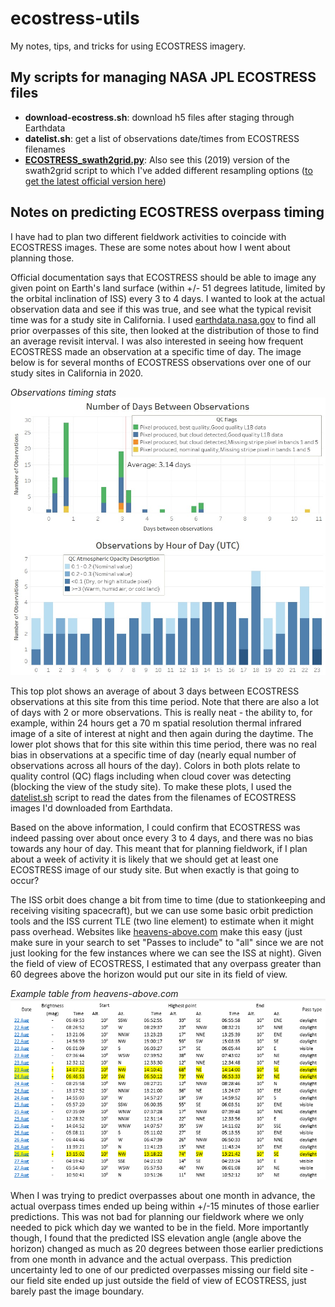 # ecostress-utils

My notes, tips, and tricks for using ECOSTRESS imagery.

## My scripts for managing NASA JPL ECOSTRESS files

* **download-ecostress.sh**: download h5 files after staging through Earthdata
* **datelist.sh**: get a list of observations date/times from ECOSTRESS filenames
* [**ECOSTRESS_swath2grid.py**](https://github.com/spestana/ECOSTRESS_swath2grid): Also see this (2019) version of the swath2grid script to which I've added different resampling options ([to get the latest official version here](https://git.earthdata.nasa.gov/projects/LPDUR/repos/ecostress_swath2grid/browse))

## Notes on predicting ECOSTRESS overpass timing

I have had to plan two different fieldwork activities to coincide with ECOSTRESS images. These are some notes about how I went about planning those.

Official documentation says that ECOSTRESS should be able to image any given point on Earth's land surface (within +/- 51 degrees latitude, limited by the orbital inclination of ISS) every 3 to 4 days. I wanted to look at the actual observation data and see if this was true, and see what the typical revisit time was for a study site in California. I used [earthdata.nasa.gov](https://earthdata.nasa.gov/) to find all prior overpasses of this site, then looked at the distribution of those to find an average revisit interval. I was also interested in seeing how frequent ECOSTRESS made an observation at a specific time of day. The image below is for several months of ECOSTRESS observations over one of our study sites in California in 2020.

*Observations timing stats*
![Plots of number of days between observations, and observations by hour of day UTC](images/revisit_plots.jpg "Plots of number of days between observations, and observations by hour of day UTC")

This top plot shows an average of about 3 days between ECOSTRESS observations at this site from this time period. Note that there are also a lot of days with 2 or more observations. This is really neat - the ability to, for example, within 24 hours get a 70 m spatial resolution thermal infrared image of a site of interest at night and then again during the daytime. The lower plot shows that for this site within this time period, there was no real bias in observations at a specific time of day (nearly equal number of observations across all hours of the day). Colors in both plots relate to quality control (QC) flags including when cloud cover was detecting (blocking the view of the study site). To make these plots, I used the [datelist.sh](datelist.sh) script to read the dates from the filenames of ECOSTRESS images I'd downloaded from Earthdata.

Based on the above information, I could confirm that ECOSTRESS was indeed passing over about once every 3 to 4 days, and there was no bias towards any hour of day. This meant that for planning fieldwork, if I plan about a week of activity it is likely that we should get at least one ECOSTRESS image of our study site. But when exactly is that going to occur?

The ISS orbit does change a bit from time to time (due to stationkeeping and receiving visiting spacecraft), but we can use some basic orbit prediction tools and the ISS current TLE (two line element) to estimate when it might pass overhead. Websites like [heavens-above.com](https://heavens-above.com/PassSummary.aspx?satid=25544&lat=35.8171&lng=-106.3037&loc=SUMO&alt=0&tz=MST) make this easy (just make sure in your search to set "Passes to include" to "all" since we are not just looking for the few instances where we can see the ISS at night). Given the field of view of ECOSTRESS, I estimated that any overpass greater than 60 degrees above the horizon would put our site in its field of view. 

*Example table from heavens-above.com*
![Example table of ISS overpass predictions](images/ECOSTRESS_ISS_pass_predictions.PNG "Example table of ISS overpass predictions")

When I was trying to predict overpasses about one month in advance, the actual overpass times ended up being within +/-15 minutes of those earlier predictions. This was not bad for planning our fieldwork where we only needed to pick which day we wanted to be in the field. More importantly though, I found that the predicted ISS elevation angle (angle above the horizon) changed as much as 20 degrees between those earlier predictions from one month in advance and the actual overpass. This prediction uncertainty led to one of our predicted overpasses missing our field site - our field site ended up just outside the field of view of ECOSTRESS, just barely past the image boundary.
